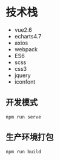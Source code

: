 # 技术栈
 * vue2.6
 * echarts4.7
 * axios
 * webpack
 * ES6
 * scss
 * css3
 * jquery
 * iconfont

## 开发模式
```
npm run serve
```
## 生产环境打包
```
npm run build
```


